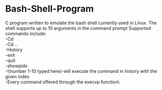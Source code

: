 # Bash-Shell-Program
C program written to emulate the bash shell currently used in Linux.
The shell supports up to 10 arguments in the command prompt
Supported commands include:\
    -Cd\
    -Cd ..\
    -History\
    -exit\
    -quit\
    -showpids\
    -!(number 1-10 typed here)-will execute the command in history with the given index\
    -Every command offered through the execvp function\

    

